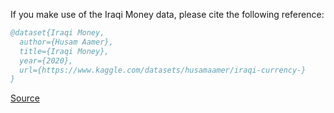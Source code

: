 If you make use of the Iraqi Money data, please cite the following reference:

``` bibtex 
@dataset{Iraqi Money,
  author={Husam Aamer},
  title={Iraqi Money},
  year={2020},
  url={https://www.kaggle.com/datasets/husamaamer/iraqi-currency-}
}
```

[Source](https://www.kaggle.com/datasets/husamaamer/iraqi-currency-)